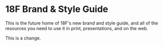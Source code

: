 # 18F Brand &amp; Style Guide
This is the future home of 18F's new brand and style guide, and all of the resources you need to use it in print, presentations, and on the web.

This is a change.
